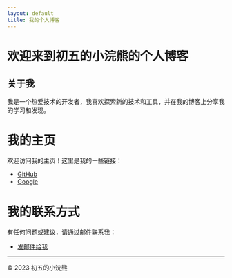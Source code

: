 ```yaml
---
layout: default
title: 我的个人博客
---
```


# 欢迎来到初五的小浣熊的个人博客

## 关于我

我是一个热爱技术的开发者，我喜欢探索新的技术和工具，并在我的博客上分享我的学习和发现。

# 我的主页

欢迎访问我的主页！这里是我的一些链接：

- [GitHub](https://github.com/fyllinux)
- [Google](https://www.google.com)


# 我的联系方式

有任何问题或建议，请通过邮件联系我：

- [发邮件给我](mailto:fyllinux@163.com)


---

© 2023 初五的小浣熊

